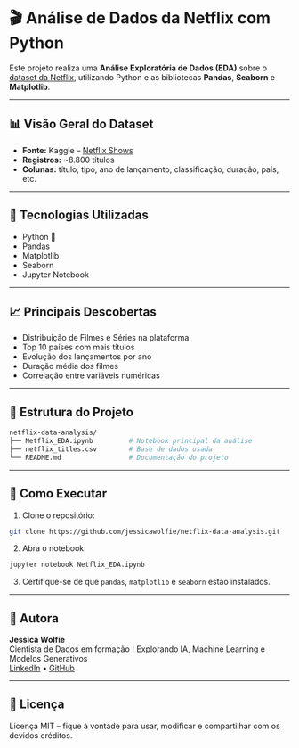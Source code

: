 # 🎬 Análise de Dados da Netflix com Python

Este projeto realiza uma **Análise Exploratória de Dados (EDA)** sobre o [dataset da Netflix](https://www.kaggle.com/datasets/shivamb/netflix-shows), utilizando Python e as bibliotecas **Pandas**, **Seaborn** e **Matplotlib**.

---

## 📊 Visão Geral do Dataset

- **Fonte:** Kaggle – [Netflix Shows](https://www.kaggle.com/datasets/shivamb/netflix-shows)  
- **Registros:** ~8.800 títulos  
- **Colunas:** título, tipo, ano de lançamento, classificação, duração, país, etc.

---

## 🔧 Tecnologias Utilizadas

- Python 🐍  
- Pandas  
- Matplotlib  
- Seaborn  
- Jupyter Notebook  

---

## 📈 Principais Descobertas

- Distribuição de Filmes e Séries na plataforma  
- Top 10 países com mais títulos  
- Evolução dos lançamentos por ano  
- Duração média dos filmes  
- Correlação entre variáveis numéricas  

---

## 📁 Estrutura do Projeto

```bash
netflix-data-analysis/
├── Netflix_EDA.ipynb         # Notebook principal da análise
├── netflix_titles.csv        # Base de dados usada
└── README.md                 # Documentação do projeto
```

---

## 🚀 Como Executar

1. Clone o repositório:
```bash
git clone https://github.com/jessicawolfie/netflix-data-analysis.git
```

2. Abra o notebook:
```bash
jupyter notebook Netflix_EDA.ipynb
```

3. Certifique-se de que `pandas`, `matplotlib` e `seaborn` estão instalados.

---

## 🧠 Autora

**Jessica Wolfie**  
Cientista de Dados em formação | Explorando IA, Machine Learning e Modelos Generativos  
[LinkedIn](https://linkedin.com/in/jessicawolfie) • [GitHub](https://github.com/jessicawolfie)

---

## 📌 Licença

Licença MIT – fique à vontade para usar, modificar e compartilhar com os devidos créditos.